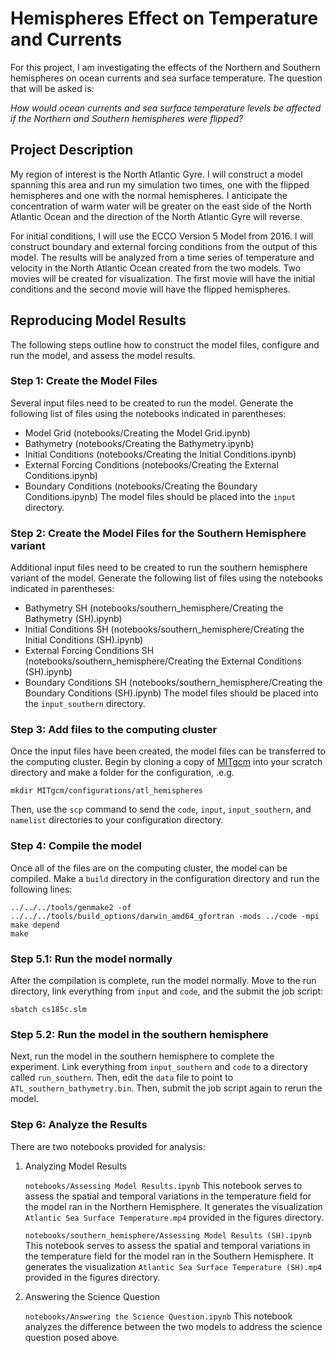 # Hemispheres Effect on Temperature and Currents

For this project, I am investigating the effects of the Northern and Southern hemispheres on ocean currents and sea surface temperature. The question that will be asked is:

*How would ocean currents and sea surface temperature levels be affected if the Northern and Southern hemispheres were flipped?*

## Project Description
My region of interest is the North Atlantic Gyre. I will construct a model spanning this area and run my simulation two times, one with the flipped hemispheres and one with the normal hemispheres. I anticipate the concentration of warm water will be greater on the east side of the North Atlantic Ocean and the direction of the North Atlantic Gyre will reverse.

For initial conditions, I will use the ECCO Version 5 Model from 2016. I will construct boundary and external forcing conditions from the output of this model. The results will be analyzed from a time series of temperature and velocity in the North Atlantic Ocean created from the two models. Two movies will be created for visualization. The first movie will have the initial conditions and the second movie will have the flipped hemispheres.

## Reproducing Model Results
The following steps outline how to construct the model files, configure and run the model, and assess the model results.

### Step 1: Create the Model Files
Several input files need to be created to run the model. Generate the following list of files using the notebooks indicated in parentheses:
- Model Grid (notebooks/Creating the Model Grid.ipynb)
- Bathymetry (notebooks/Creating the Bathymetry.ipynb)
- Initial Conditions (notebooks/Creating the Initial Conditions.ipynb)
- External Forcing Conditions (notebooks/Creating the External Conditions.ipynb)
- Boundary Conditions (notebooks/Creating the Boundary Conditions.ipynb)
The model files should be placed into the  `input` directory.

### Step 2: Create the Model Files for the Southern Hemisphere variant
Additional input files need to be created to run the southern hemisphere variant of the model. Generate the following list of files using the notebooks indicated in parentheses:
- Bathymetry SH (notebooks/southern_hemisphere/Creating the Bathymetry (SH).ipynb)
- Initial Conditions SH (notebooks/southern_hemisphere/Creating the Initial Conditions (SH).ipynb)
- External Forcing Conditions SH (notebooks/southern_hemisphere/Creating the External Conditions (SH).ipynb)
- Boundary Conditions SH (notebooks/southern_hemisphere/Creating the Boundary Conditions (SH).ipynb)
The model files should be placed into the  `input_southern` directory.

### Step 3: Add files to the computing cluster
Once the input files have been created, the model files can be transferred to the computing cluster. Begin by cloning a copy of [MITgcm](https://github.com/MITgcm/MITgcm) into your scratch directory and make a folder for the configuration, .e.g.
```
mkdir MITgcm/configurations/atl_hemispheres
```
Then, use the `scp` command to send the `code`, `input`, `input_southern`, and `namelist` directories to your configuration directory. 

### Step 4: Compile the model
Once all of the files are on the computing cluster, the model can be compiled. Make a `build` directory in the configuration directory and run the following lines:
```
../../../tools/genmake2 -of ../../../tools/build_options/darwin_amd64_gfortran -mods ../code -mpi
make depend
make
```

### Step 5.1: Run the model normally
After the compilation is complete, run the model normally. Move to the run directory, link everything from `input` and `code`, and the submit the job script:
```
sbatch cs185c.slm
```

### Step 5.2: Run the model in the southern hemisphere
Next, run the model in the southern hemisphere to complete the experiment. Link everything from `input_southern` and `code` to a directory called `run_southern`. Then, edit the `data` file to point to `ATL_southern_bathymetry.bin`. Then, submit the job script again to rerun the model.

### Step 6: Analyze the Results
There are two notebooks provided for analysis:
1. Analyzing Model Results

   `notebooks/Assessing Model Results.ipynb` 
   This notebook serves to assess the spatial and temporal variations in the temperature field for the model ran in the Northern Hemisphere. It generates the visualization `Atlantic Sea Surface Temperature.mp4` provided in the figures directory.
   
   `notebooks/southern_hemisphere/Assessing Model Results (SH).ipynb` 
   This notebook serves to assess the spatial and temporal variations in the temperature field for the model ran in the Southern Hemisphere. It generates the visualization `Atlantic Sea Surface Temperature (SH).mp4` provided in the figures directory.

2. Answering the Science Question
   
   `notebooks/Answering the Science Question.ipynb`
   This notebook analyzes the difference between the two models to address the science question posed above.
